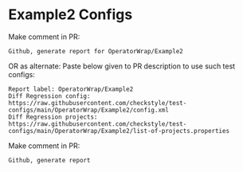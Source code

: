 # Example2 Configs
Make comment in PR:
```
Github, generate report for OperatorWrap/Example2
```
OR as alternate:
Paste below given to PR description to use such test configs:
```
Report label: OperatorWrap/Example2
Diff Regression config: https://raw.githubusercontent.com/checkstyle/test-configs/main/OperatorWrap/Example2/config.xml
Diff Regression projects: https://raw.githubusercontent.com/checkstyle/test-configs/main/OperatorWrap/Example2/list-of-projects.properties
```
Make comment in PR:
```
Github, generate report
```
